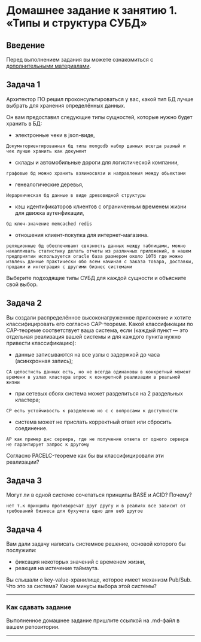 # Домашнее задание к занятию 1. «Типы и структура СУБД»

## Введение

Перед выполнением задания вы можете ознакомиться с 
[дополнительными материалами](https://github.com/netology-code/virt-homeworks/tree/virt-11/additional).

## Задача 1

Архитектор ПО решил проконсультироваться у вас, какой тип БД 
лучше выбрать для хранения определённых данных.

Он вам предоставил следующие типы сущностей, которые нужно будет хранить в БД:

- электронные чеки в json-виде,
```
Докумнториентированная бд типа mongodb набор данных всегда разный и чек лучше хранить как документ
```
- склады и автомобильные дороги для логистической компании,
```
графовые бд можно хранить взяимосвязи и направления между обьектами
```
- генеалогические деревья,
```
Иерархическая бд данные в виде древовидной структуры
```
- кэш идентификаторов клиентов с ограниченным временем жизни для движка аутенфикации,
```
бд ключ-значение memcached redis
```
- отношения клиент-покупка для интернет-магазина.
```
реляционные бд обеспечивают связность данных между таблицами, можно накапливать статистику делать отчеты из различных приложений, в нашем предприятии используется oracle база размером около 10Тб где можно извлечь данные практически обо всем начиная с заказа товара, доставки, продажи и интеграция с другими бизнес системами
```

Выберите подходящие типы СУБД для каждой сущности и объясните свой выбор.

## Задача 2

Вы создали распределённое высоконагруженное приложение и хотите классифицировать его согласно 
CAP-теореме. Какой классификации по CAP-теореме соответствует ваша система, если 
(каждый пункт — это отдельная реализация вашей системы и для каждого пункта нужно привести классификацию):

- данные записываются на все узлы с задержкой до часа (асинхронная запись);
```
CA целостнсть данных есть, но не всегда одинаковы в конкретный момент времени в узлах кластера впрос к конкретной реализации в реальной жизни
```
- при сетевых сбоях система может разделиться на 2 раздельных кластера;
```
CP есть устойчивость к разделению но с с вопросами к доступности
```
- система может не прислать корректный ответ или сбросить соединение.
```
AP как пример днс сервера, где не получение ответа от одного сервера не гарантирует запрос к другому
```
Согласно PACELC-теореме как бы вы классифицировали эти реализации?

## Задача 3

Могут ли в одной системе сочетаться принципы BASE и ACID? Почему?
```
нет т.к принципы противоречат друг другу и в реалиях все зависит от требований бизнеса для бухучета одно для веб другое
```

## Задача 4

Вам дали задачу написать системное решение, основой которого бы послужили:

- фиксация некоторых значений с временем жизни,
- реакция на истечение таймаута.

Вы слышали о key-value-хранилище, которое имеет механизм Pub/Sub. 
Что это за система? Какие минусы выбора этой системы?

---

### Как cдавать задание

Выполненное домашнее задание пришлите ссылкой на .md-файл в вашем репозитории.

---

